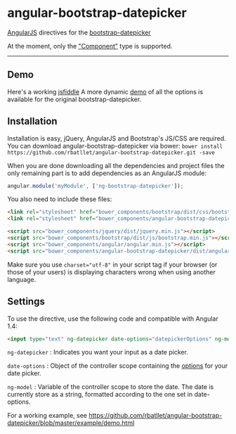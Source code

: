 # angular-bootstrap-datepicker

[AngularJS](http://angularjs.org/) directives for the [bootstrap-datepicker](https://github.com/eternicode/bootstrap-datepicker)

At the moment, only the ["Component"](http://eternicode.github.io/bootstrap-datepicker/?markup=component) type is supported.

***

## Demo

Here's a working [jsfiddle](http://jsfiddle.net/rbatllet/8Lxat9ov/)
A more dynamic [demo](http://eternicode.github.io/bootstrap-datepicker/) of all the options is available for the original bootstrap-datepicker.


## Installation

Installation is easy, jQuery, AngularJS and Bootstrap's JS/CSS are required.
You can download angular-bootstrap-datepicker via bower:
`bower install https://github.com/rbatllet/angular-bootstrap-datepicker.git -save`

When you are done downloading all the dependencies and project files the only remaining part is to add dependencies as an AngularJS module:

```javascript
angular.module('myModule', ['ng-bootstrap-datepicker']);
```

You also need to include these files:
```html
<link rel="stylesheet" href="bower_components/bootstrap/dist/css/bootstrap.min.css" />
<link rel="stylesheet" href="bower_components/angular-bootstrap-datepicker/dist/angular-bootstrap-datepicker.min.css" />

<script src="bower_components/jquery/dist/jquery.min.js"></script>
<script src="bower_components/bootstrap/dist/js/bootstrap.min.js"></script>
<script src="bower_components/angular/angular.min.js"></script>
<script src="bower_components/angular-bootstrap-datepicker/dist/angular-bootstrap-datepicker.min.js" charset="utf-8"></script>
```

Make sure you use `charset="utf-8"` in your script tag if your browser (or those of your users) is displaying characters wrong when using another language.

## Settings

To use the directive, use the following code and compatible with Angular 1.4:

```html
<input type="text" ng-datepicker date-options="datepickerOptions" ng-model="date">
```

`ng-datepicker` : Indicates you want your input as a date picker.

`date-options` : Object of the controller scope containing the [options](http://bootstrap-datepicker.readthedocs.org/en/latest/options.html) for your date picker.

`ng-model` : Variable of the controller scope to store the date. The date is currently store as a string, formatted according to the one set in date-options.


For a working example, see https://github.com/rbatllet/angular-bootstrap-datepicker/blob/master/example/demo.html
